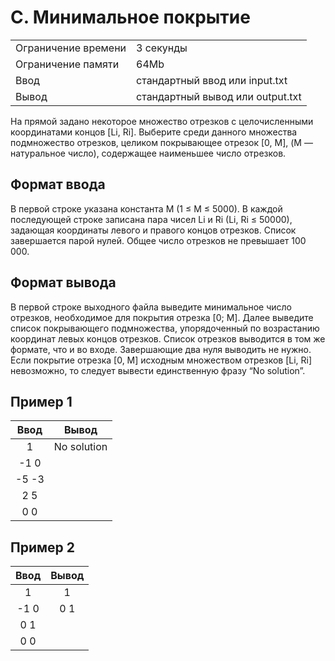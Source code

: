 # C. Минимальное покрытие

|                     |                                  |
| ------------------- | -------------------------------- |
| Ограничение времени | 3 секунды                        |
| Ограничение памяти  | 64Mb                             |
| Ввод                | стандартный ввод или input.txt   |
| Вывод               | стандартный вывод или output.txt |

На прямой задано некоторое множество отрезков с целочисленными координатами концов [Li, Ri]. Выберите среди данного множества подмножество отрезков, целиком покрывающее отрезок [0, M], (M — натуральное число), содержащее наименьшее число отрезков.

## Формат ввода

В первой строке указана константа M (1 ≤ M ≤ 5000). В каждой последующей строке записана пара чисел Li и Ri (Li, Ri ≤ 50000), задающая координаты левого и правого концов отрезков. Список завершается парой нулей. Общее число отрезков не превышает 100 000.

## Формат вывода

В первой строке выходного файла выведите минимальное число отрезков, необходимое для покрытия отрезка [0; M]. Далее выведите список покрывающего подмножества, упорядоченный по возрастанию координат левых концов отрезков. Список отрезков выводится в том же формате, что и во входe. Завершающие два нуля выводить не нужно. Если покрытие отрезка [0, M] исходным множеством отрезков [Li, Ri] невозможно, то следует вывести единственную фразу “No solution”.

## Пример 1

| Ввод  |    Вывод    |
| :---: | :---------: |
|   1   | No solution |
| -1 0  |
| -5 -3 |
|  2 5  |
|  0 0  |

## Пример 2

| Ввод  | Вывод |
| :---: | :---: |
|   1   |   1   |
| -1 0  |  0 1  |
|  0 1  |
|  0 0  |
